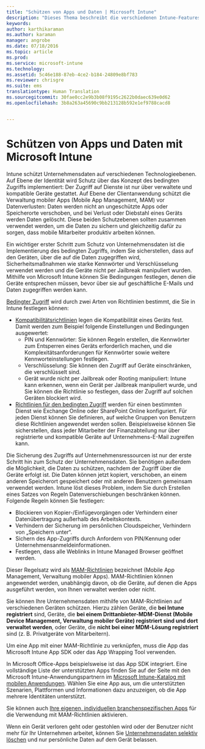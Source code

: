 ```yaml
---
title: "Schützen von Apps und Daten | Microsoft Intune"
description: "Dieses Thema beschreibt die verschiedenen Intune-Features und -Funktionen, die Ihnen zum Schutz Ihrer Unternehmens-Apps und Daten zur Verfügung stehen."
keywords: 
author: karthikaraman
ms.author: karaman
manager: angrobe
ms.date: 07/18/2016
ms.topic: article
ms.prod: 
ms.service: microsoft-intune
ms.technology: 
ms.assetid: 5c46e188-87eb-4ce2-b184-24809e8bf783
ms.reviewer: chrisgre
ms.suite: ems
translationtype: Human Translation
ms.sourcegitcommit: 30fae0cc2e9b3b08f9195c2622b0daec639e0d62
ms.openlocfilehash: 3b8a263a45690c9bb213128b592e1ef9788cacd8


---
```


# <a name="protect-apps-and-data-with-microsoft-intune"></a>Schützen von Apps und Daten mit Microsoft Intune


Intune schützt Unternehmensdaten auf verschiedenen Technologieebenen.  Auf Ebene der Identität wird Schutz über das Konzept des bedingten Zugriffs implementiert: Der Zugriff auf Dienste ist nur über verwaltete und kompatible Geräte gestattet.  Auf Ebene der Clientanwendung schützt die Verwaltung mobiler Apps (Mobile App Management, MAM) vor Datenverlusten: Daten werden nicht an ungeschützte Apps oder Speicherorte verschoben, und bei Verlust oder Diebstahl eines Geräts werden Daten gelöscht.  Diese beiden Schutzebenen sollten zusammen verwendet werden, um die Daten zu sichern und gleichzeitig dafür zu sorgen, dass mobile Mitarbeiter produktiv arbeiten können.

Ein wichtiger erster Schritt zum Schutz von Unternehmensdaten ist die Implementierung des bedingten Zugriffs, indem Sie sicherstellen, dass auf den Geräten, über die auf die Daten zugegriffen wird, Sicherheitsmaßnahmen wie starke Kennwörter und Verschlüsselung verwendet werden und die Geräte nicht per Jailbreak manipuliert wurden. Mithilfe von Microsoft Intune können Sie Bedingungen festlegen, denen die Geräte entsprechen müssen, bevor über sie auf geschäftliche E-Mails und Daten zugegriffen werden kann.

[Bedingter Zugriff](restrict-access-to-email-and-o365-services-with-microsoft-intune.md) wird durch zwei Arten von Richtlinien bestimmt, die Sie in Intune festlegen können:
- [Kompatibilitätsrichtlinien](introduction-to-device-compliance-policies-in-microsoft-intune.md) legen die Kompatibilität eines Geräts fest. Damit werden zum Beispiel folgende Einstellungen und Bedingungen ausgewertet:
  - PIN und Kennwörter: Sie können Regeln erstellen, die Kennwörter zum Entsperren eines Geräts erforderlich machen, und die Komplexitätsanforderungen für Kennwörter sowie weitere Kennworteinstellungen festlegen.
  - Verschlüsselung: Sie können den Zugriff auf Geräte einschränken, die verschlüsselt sind.
  - Gerät wurde nicht per Jailbreak oder Rooting manipuliert: Intune kann erkennen, wenn ein Gerät per Jailbreak manipuliert wurde, und Sie können die Richtlinie so festlegen, dass der Zugriff auf solchen Geräten blockiert wird.
- [Richtlinien für den bedingten Zugriff](restrict-access-to-email-and-o365-services-with-microsoft-intune.md) werden für einen bestimmten Dienst wie Exchange Online oder SharePoint Online konfiguriert. Für jeden Dienst können Sie definieren, auf welche Gruppen von Benutzern diese Richtlinien angewendet werden sollen. Beispielsweise können Sie sicherstellen, dass jeder Mitarbeiter der Finanzabteilung nur über registrierte und kompatible Geräte auf Unternehmens-E-Mail zugreifen kann.

Die Sicherung des Zugriffs auf Unternehmensressourcen ist nur der erste Schritt hin zum Schutz der Unternehmensdaten. Sie benötigen außerdem die Möglichkeit, die Daten zu schützen, nachdem der Zugriff über die Geräte erfolgt ist. Die Daten können jetzt kopiert, verschoben, an einem anderen Speicherort gespeichert oder mit anderen Benutzern gemeinsam verwendet werden. Intune löst dieses Problem, indem Sie durch Erstellen eines Satzes von Regeln Datenverschiebungen beschränken können. Folgende Regeln können Sie festlegen:
- Blockieren von Kopier-/Einfügevorgängen oder Verhindern einer Datenübertragung außerhalb des Arbeitskontexts.
- Verhindern der Sicherung im persönlichen Cloudspeicher, Verhindern von „Speichern unter“.
- Sichern des App-Zugriffs durch Anfordern von PIN/Kennung oder Unternehmensanmeldeinformationen.
- Festlegen, dass alle Weblinks in Intune Managed Browser geöffnet werden.

Dieser Regelsatz wird als [MAM-Richtlinien](protect-app-data-using-mobile-app-management-policies-with-microsoft-intune.md) bezeichnet (Mobile App Management, Verwaltung mobiler Apps).  MAM-Richtlinien können angewendet werden, unabhängig davon, ob die Geräte, auf denen die Apps ausgeführt werden, von Ihnen verwaltet werden oder nicht.  

Sie können Ihre Unternehmensdaten mithilfe von MAM-Richtlinien auf verschiedenen Geräten schützen. Hierzu zählen Geräte, die **bei Intune registriert** sind, Geräte, die **bei einem Drittanbieter-MDM-Dienst (Mobile Device Management, Verwaltung mobiler Geräte) registriert sind und dort verwaltet werden**, oder Geräte, die **nicht bei einer MDM-Lösung registriert** sind (z. B. Privatgeräte von Mitarbeitern).

Um eine App mit einer MAM-Richtlinie zu verknüpfen, muss die App das Microsoft Intune App SDK oder das App Wrapping Tool verwenden.

In Microsoft Office-Apps beispielsweise ist das App SDK integriert. Eine vollständige Liste der unterstützten Apps finden Sie auf der Seite mit den Microsoft Intune-Anwendungspartnern im [Microsoft Intune-Katalog mit mobilen Anwendungen](https://www.microsoft.com/en-us/cloud-platform/microsoft-intune-apps). Wählen Sie eine App aus, um die unterstützten Szenarien, Plattformen und Informationen dazu anzuzeigen, ob die App mehrere Identitäten unterstützt.

Sie können auch [Ihre eigenen, individuellen branchenspezifischen Apps](decide-how-to-prepare-apps-for-mobile-application-management-with-microsoft-intune.md) für die Verwendung mit MAM-Richtlinien aktivieren.

Wenn ein Gerät verloren geht oder gestohlen wird oder der Benutzer nicht mehr für Ihr Unternehmen arbeitet, können Sie [Unternehmensdaten selektiv löschen](wipe-managed-company-app-data-with-microsoft-intune.md) und nur persönliche Daten auf dem Gerät belassen.



<!--HONumber=Nov16_HO1-->


